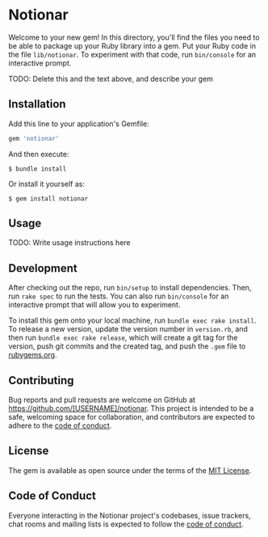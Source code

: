 # Notionar

Welcome to your new gem! In this directory, you'll find the files you need to be able to package up your Ruby library into a gem. Put your Ruby code in the file `lib/notionar`. To experiment with that code, run `bin/console` for an interactive prompt.

TODO: Delete this and the text above, and describe your gem

## Installation

Add this line to your application's Gemfile:

```ruby
gem 'notionar'
```

And then execute:

    $ bundle install

Or install it yourself as:

    $ gem install notionar

## Usage

TODO: Write usage instructions here

## Development

After checking out the repo, run `bin/setup` to install dependencies. Then, run `rake spec` to run the tests. You can also run `bin/console` for an interactive prompt that will allow you to experiment.

To install this gem onto your local machine, run `bundle exec rake install`. To release a new version, update the version number in `version.rb`, and then run `bundle exec rake release`, which will create a git tag for the version, push git commits and the created tag, and push the `.gem` file to [rubygems.org](https://rubygems.org).

## Contributing

Bug reports and pull requests are welcome on GitHub at https://github.com/[USERNAME]/notionar. This project is intended to be a safe, welcoming space for collaboration, and contributors are expected to adhere to the [code of conduct](https://github.com/[USERNAME]/notionar/blob/master/CODE_OF_CONDUCT.md).

## License

The gem is available as open source under the terms of the [MIT License](https://opensource.org/licenses/MIT).

## Code of Conduct

Everyone interacting in the Notionar project's codebases, issue trackers, chat rooms and mailing lists is expected to follow the [code of conduct](https://github.com/[USERNAME]/notionar/blob/master/CODE_OF_CONDUCT.md).
